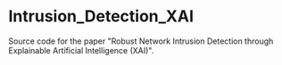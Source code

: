 # Intrusion_Detection_XAI
Source code for the paper "Robust Network Intrusion Detection through Explainable Artificial Intelligence (XAI)".
